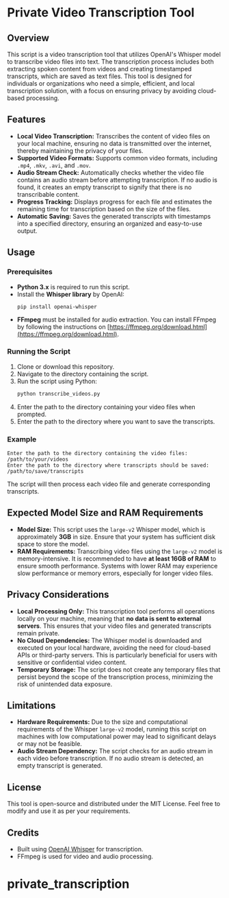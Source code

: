 
# Private Video Transcription Tool

## Overview

This script is a video transcription tool that utilizes OpenAI's Whisper model to transcribe video files into text. The transcription process includes both extracting spoken content from videos and creating timestamped transcripts, which are saved as text files. This tool is designed for individuals or organizations who need a simple, efficient, and local transcription solution, with a focus on ensuring privacy by avoiding cloud-based processing.

## Features

- **Local Video Transcription:** Transcribes the content of video files on your local machine, ensuring no data is transmitted over the internet, thereby maintaining the privacy of your files.
- **Supported Video Formats:** Supports common video formats, including `.mp4`, `.mkv`, `.avi`, and `.mov`.
- **Audio Stream Check:** Automatically checks whether the video file contains an audio stream before attempting transcription. If no audio is found, it creates an empty transcript to signify that there is no transcribable content.
- **Progress Tracking:** Displays progress for each file and estimates the remaining time for transcription based on the size of the files.
- **Automatic Saving:** Saves the generated transcripts with timestamps into a specified directory, ensuring an organized and easy-to-use output.

## Usage

### Prerequisites

- **Python 3.x** is required to run this script.
- Install the **Whisper library** by OpenAI: 
  ```
  pip install openai-whisper
  ```
- **FFmpeg** must be installed for audio extraction. You can install FFmpeg by following the instructions on [https://ffmpeg.org/download.html](https://ffmpeg.org/download.html).

### Running the Script

1. Clone or download this repository.
2. Navigate to the directory containing the script.
3. Run the script using Python:
   ```bash
   python transcribe_videos.py
   ```
4. Enter the path to the directory containing your video files when prompted.
5. Enter the path to the directory where you want to save the transcripts.

### Example

```
Enter the path to the directory containing the video files: /path/to/your/videos
Enter the path to the directory where transcripts should be saved: /path/to/save/transcripts
```

The script will then process each video file and generate corresponding transcripts.

## Expected Model Size and RAM Requirements

- **Model Size:** This script uses the `large-v2` Whisper model, which is approximately **3GB** in size. Ensure that your system has sufficient disk space to store the model.
- **RAM Requirements:** Transcribing video files using the `large-v2` model is memory-intensive. It is recommended to have **at least 16GB of RAM** to ensure smooth performance. Systems with lower RAM may experience slow performance or memory errors, especially for longer video files.

## Privacy Considerations

- **Local Processing Only:** This transcription tool performs all operations locally on your machine, meaning that **no data is sent to external servers**. This ensures that your video files and generated transcripts remain private.
- **No Cloud Dependencies:** The Whisper model is downloaded and executed on your local hardware, avoiding the need for cloud-based APIs or third-party servers. This is particularly beneficial for users with sensitive or confidential video content.
- **Temporary Storage:** The script does not create any temporary files that persist beyond the scope of the transcription process, minimizing the risk of unintended data exposure.

## Limitations

- **Hardware Requirements:** Due to the size and computational requirements of the Whisper `large-v2` model, running this script on machines with low computational power may lead to significant delays or may not be feasible.
- **Audio Stream Dependency:** The script checks for an audio stream in each video before transcription. If no audio stream is detected, an empty transcript is generated.

## License

This tool is open-source and distributed under the MIT License. Feel free to modify and use it as per your requirements.

## Credits

- Built using [OpenAI Whisper](https://github.com/openai/whisper) for transcription.
- FFmpeg is used for video and audio processing.
# private_transcription
